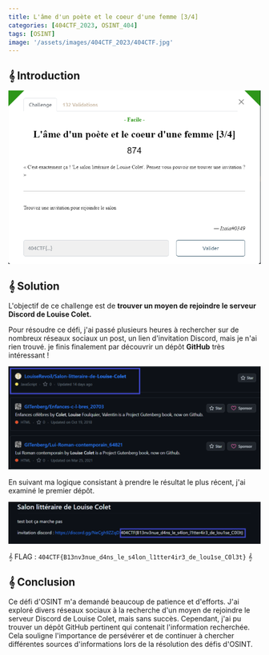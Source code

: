 ```yaml
---
title: L'âme d'un poète et le coeur d'une femme [3/4]
categories: [404CTF_2023, OSINT_404]
tags: [OSINT]
image: '/assets/images/404CTF_2023/404CTF.jpg'
---
```


## 𝄞 Introduction

![Intro](/assets/images/404CTF_2023/OSINT/L'ame_d'un_poete_et_le_coeur_d'une_femme_parti_3/intro.png)


## 𝄞 Solution

L'objectif de ce challenge est de **trouver un moyen de rejoindre le serveur Discord de Louise Colet.**

Pour résoudre ce défi, j'ai passé plusieurs heures à rechercher sur de nombreux réseaux sociaux un post, un lien d'invitation Discord, mais je n'ai rien trouvé. je finis finalement par découvrir un dépôt **GitHub** très intéressant !

![GitHub](/assets/images/404CTF_2023/OSINT/L'ame_d'un_poete_et_le_coeur_d'une_femme_parti_3/louise.png)

En suivant ma logique consistant à prendre le résultat le plus récent, j'ai examiné le premier dépôt.

![Flag](/assets/images/404CTF_2023/OSINT/L'ame_d'un_poete_et_le_coeur_d'une_femme_parti_3/flag.png)

𝄞 FLAG : `404CTF{B13nv3nue_d4ns_le_s4lon_l1tter4ir3_de_lou1se_C0l3t}` 𝄞

## 𝄞 Conclusion
Ce défi d'OSINT m'a demandé beaucoup de patience et d'efforts. J'ai exploré divers réseaux sociaux à la recherche d'un moyen de rejoindre le serveur Discord de Louise Colet, mais sans succès. Cependant, j'ai pu trouver un dépôt GitHub pertinent qui contenait l'information recherchée. Cela souligne l'importance de persévérer et de continuer à chercher différentes sources d'informations lors de la résolution des défis d'OSINT.




















